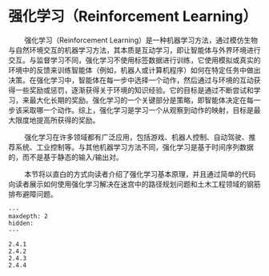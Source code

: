 # 强化学习（Reinforcement Learning）

&ensp;&ensp;&ensp;&ensp;
强化学习（Reinforcement Learning）是一种机器学习方法，通过模仿生物与自然环境交互的机器学习方法，其本质是互动学习，即让智能体与外界环境进行交互。与监督学习不同，强化学习不使用标签数据进行训练，它使用模拟或真实的环境中的反馈来训练智能体（例如，机器人或计算机程序）如何在特定任务中做出决策。在强化学习中，智能体在每一步中选择一个动作，然后通过与环境的互动获得一些奖励或惩罚，逐渐获得关于环境的知识经验。它的目标是通过不断尝试和学习，来最大化长期的奖励。强化学习的一个关键部分是策略，即智能体决定在每一步该采取哪一个动作。综上，强化学习是学习一个从观察到动作的映射，目标是最大限度地提高所获得的奖励。

&ensp;&ensp;&ensp;&ensp;
强化学习在许多领域都有广泛应用，包括游戏、机器人控制、自动驾驶、推荐系统、工业控制等。与其他机器学习方法不同，强化学习是基于时间序列数据的，而不是基于静态的输入/输出对。

&ensp;&ensp;&ensp;&ensp;
本节将以直白的方式向读者介绍了强化学习基本原理，并且通过简单的代码向读者展示如何使用强化学习解决在迷宫中的路径规划问题和土木工程领域的钢筋排布避障问题。

```{toctree}
---
maxdepth: 2
hidden:
---

2.4.1
2.4.2
2.4.3
2.4.4
```
